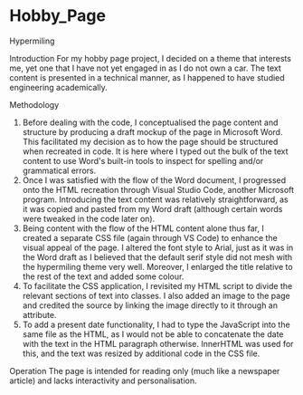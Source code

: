 # Hobby_Page
Hypermiling

Introduction
For my hobby page project, I decided on a theme that interests me, yet one that I have not yet engaged in as I do not own a car.
The text content is presented in a technical manner, as I happened to have studied engineering academically.

Methodology
1. Before dealing with the code, I conceptualised the page content and structure by producing a draft mockup of the page in Microsoft Word. This facilitated my    decision as to how the page should be structured when recreated in code.
   It is here where I typed out the bulk of the text content to use Word's built-in tools to inspect for spelling and/or grammatical errors.
2. Once I was satisfied with the flow of the Word document, I progressed onto the HTML recreation through Visual Studio Code, another Microsoft program.            Introducing the text content was relatively straightforward, as it was copied and pasted from my Word draft (although certain words were tweaked in the 
   code later on).
3. Being content with the flow of the HTML content alone thus far, I created a separate CSS file (again through VS Code) to enhance the visual appeal of the        page. I altered the font style to Arial, just as it was in the Word draft as I believed that the default serif style did not mesh with the hypermiling theme    very well. Moreover, I enlarged the title relative to the rest of the text and added some colour.
4. To facilitate the CSS application, I revisited my HTML script to divide the relevant sections of text into classes. I also added an image to the page and
   credited the source by linking the image directly to it through an <href> attribute.
5. To add a present date functionality, I had to type the JavaScript into the same file as the HTML, as I would not be able to concatenate the date with the        text in the HTML paragraph otherwise. InnerHTML was used for this, and the text was resized by additional code in the CSS file.

Operation
The page is intended for reading only (much like a newspaper article) and lacks interactivity and personalisation.
